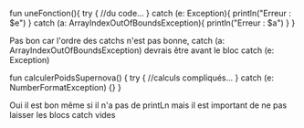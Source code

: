fun uneFonction(){
    try {
        //du code…
    } catch (e: Exception){
        println("Erreur : $e")
    } catch (a: ArrayIndexOutOfBoundsException){
        println("Erreur : $a")
    }
}

    
Pas bon car l'ordre des catchs n'est pas bonne, 
catch (a: ArrayIndexOutOfBoundsException) devrais être avant le bloc catch (e: Exception)



fun calculerPoidsSupernova() {
try {
//calculs compliqués...
} catch (e: NumberFormatException) {}
}

Oui il est bon même si il n'a pas de printLn mais il est important de ne pas
laisser les blocs catch vides